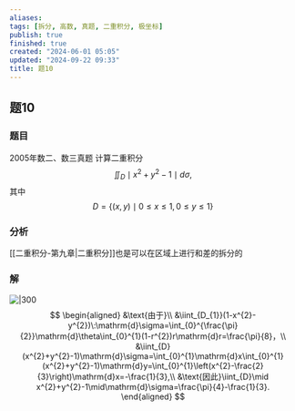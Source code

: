 ```yaml
---
aliases: 
tags: [拆分, 高数, 真题, 二重积分, 极坐标]
publish: true
finished: true
created: "2024-06-01 05:05"
updated: "2024-09-22 09:33"
title: 题10
---
```

## 题10 
### 题目
2005年数二、数三真题
计算二重积分
$$\iint_{D}\mid x^2+y^2-1\mid d\sigma,$$
其中
$$D=\{(x,y)\mid0\leqslant x\leqslant1,0\leqslant y\leqslant1\}$$
### 分析
[[二重积分-第九章|二重积分]]也是可以在区域上进行和差的拆分的
### 解
![|300](https://img.hwenyi.live/202405152246532.webp)
$$
\begin{aligned}
&\text{由于}\\
&\iint_{D_{1}}(1-x^{2}-y^{2})\:\mathrm{d}\sigma=\int_{0}^{\frac{\pi}{2}}\mathrm{d}\theta\int_{0}^{1}(1-r^{2})r\mathrm{d}r=\frac{\pi}{8}，\\
&\iint_{D}(x^{2}+y^{2}-1)\mathrm{d}\sigma=\int_{0}^{1}\mathrm{d}x\int_{0}^{1}(x^{2}+y^{2}-1)\mathrm{d}y=\int_{0}^{1}\left(x^{2}-\frac{2}{3}\right)\mathrm{d}x=-\frac{1}{3},\\
&\text{因此}\iint_{D}\mid x^{2}+y^{2}-1\mid\mathrm{d}\sigma=\frac{\pi}{4}-\frac{1}{3}.
\end{aligned}
$$
